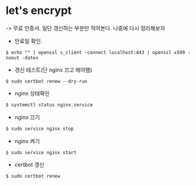 # let's encrypt

-> 무료 인증서. 일단 갱신하는 부분만 적어본다. 나중에 다시 정리해보자



- 만료일 확인.

```shell
$ echo "" | openssl s_client -connect localhost:443 | openssl x509 -noout -dates
```

- 갱신 테스트(단 nginx 끄고 해야햄)

```shell
$ sudo certbot renew --dry-run
```

- nginx 상태확인

```sh
$ systemctl status nginx.service
```

- nginx 끄기

```sh
$ sudo service nginx stop
```

- nginx 켜기

```shell
$ sudo service nginx start
```

- certbot 갱신

```sh
$ sudo certbot renew
```